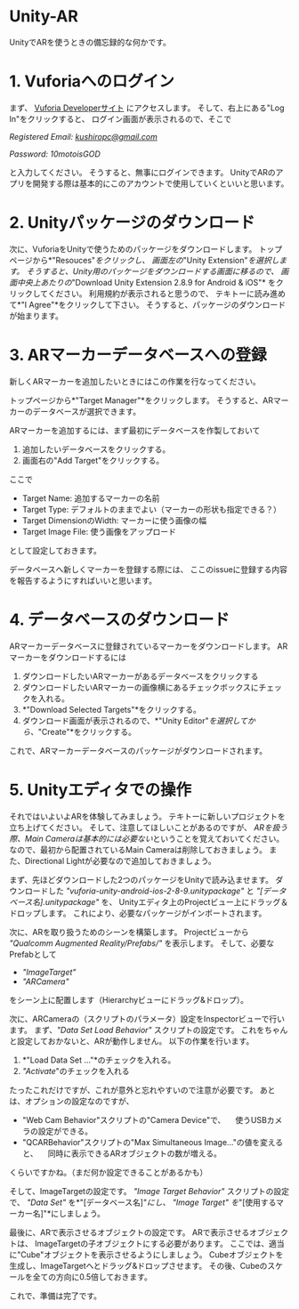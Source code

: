 Unity-AR
========

UnityでARを使うときの備忘録的な何かです。

# 1. Vuforiaへのログイン
まず、
[Vuforia Developerサイト](https://developer.vuforia.com "vuforia")
にアクセスします。
そして、右上にある"Log In"をクリックすると、
ログイン画面が表示されるので、そこで

*Registered Email: kushiropc@gmail.com*

*Password: 10motoisGOD*

と入力してください。
そうすると、無事にログインできます。
UnityでARのアプリを開発する際は基本的にこのアカウントで使用していくといいと思います。
 
# 2. Unityパッケージのダウンロード
次に、VuforiaをUnityで使うためのパッケージをダウンロードします。
トップページから*"Resouces"*をクリックし、
画面左の*"Unity Extension"*を選択します。
そうすると、Unity用のパッケージをダウンロードする画面に移るので、
画面中央上あたりの*"Download Unity Extension 2.8.9 for Android & iOS"*
をクリックしてください。
利用規約が表示されると思うので、
テキトーに読み進めて*"I Agree"*をクリックして下さい。
そうすると、パッケージのダウンロードが始まります。
 
# 3. ARマーカーデータベースへの登録
新しくARマーカーを追加したいときにはこの作業を行なってください。

トップページから*"Target Manager"*をクリックします。
そうすると、ARマーカーのデータベースが選択できます。

ARマーカーを追加するには、まず最初にデータベースを作製しておいて

1. 追加したいデータベースをクリックする。
2. 画面右の"Add Target"をクリックする。

ここで

* Target Name: 追加するマーカーの名前
* Target Type: デフォルトのままでよい（マーカーの形状も指定できる？）
* Target DimensionのWidth: マーカーに使う画像の幅
* Target Image File: 使う画像をアップロード

として設定しておきます。
 
データベースへ新しくマーカーを登録する際には、
ここのissueに登録する内容を報告するようにすればいいと思います。
 
# 4. データベースのダウンロード
ARマーカーデータベースに登録されているマーカーをダウンロードします。
ARマーカーをダウンロードするには

1. ダウンロードしたいARマーカーがあるデータベースをクリックする
2. ダウンロードしたいARマーカーの画像横にあるチェックボックスにチェックを入れる。
3. *"Download Selected Targets"*をクリックする。
4. ダウンロード画面が表示されるので、*"Unity Editor"*を選択してから、*"Create"*をクリックする。

これで、ARマーカーデータベースのパッケージがダウンロードされます。
 
# 5. Unityエディタでの操作
それではいよいよARを体験してみましょう。
テキトーに新しいプロジェクトを立ち上げてください。
そして、注意してほしいことがあるのですが、
*ARを扱う際、Main Cameraは基本的には必要ない*ということを覚えておいてください。
なので、最初から配置されているMain Cameraは削除しておきましょう。
また、Directional Lightが必要なので追加しておきましょう。
 
まず、先ほどダウンロードした2つのパッケージをUnityで読み込ませます。
ダウンロードした
*"vuforia-unity-android-ios-2-8-9.unitypackage"* と
*"[データベース名].unitypackage"* を、
Unityエディタ上のProjectビュー上にドラッグ＆ドロップします。
これにより、必要なパッケージがインポートされます。
 
次に、ARを取り扱うためのシーンを構築します。
Projectビューから
*"Qualcomm Augmented Reality/Prefabs/"*
を表示します。
そして、必要なPrefabとして

* *"ImageTarget"*
* *"ARCamera"*

をシーン上に配置します（Hierarchyビューにドラッグ&ドロップ）。
 
次に、ARCameraの（スクリプトのパラメータ）設定をInspectorビューで行います。
まず、*"Data Set Load Behavior"* スクリプトの設定です。
これをちゃんと設定しておかないと、ARが動作しません。
以下の作業を行います。

1. *"Load Data Set ..."*のチェックを入れる。
2. *"Activate*"のチェックを入れる

たったこれだけですが、これが意外と忘れやすいので注意が必要です。
あとは、オプションの設定なのですが、

* "Web Cam Behavior"スクリプトの"Camera Device"で、
　使うUSBカメラの設定ができる。
* "QCARBehavior"スクリプトの"Max Simultaneous Image..."の値を変えると、
　同時に表示できるARオブジェクトの数が増える。

くらいですかね。（まだ何か設定できることがあるかも）
 
そして、ImageTargetの設定です。
*"Image Target Behavior"* スクリプトの設定で、
*"Data Set"* を*"[データベース名]"*にし、
*"Image Target"* を*"[使用するマーカー名]"*にしましょう。
 
最後に、ARで表示させるオブジェクトの設定です。
ARで表示させるオブジェクトは、
ImageTargetの子オブジェクトにする必要があります。
ここでは、適当に"Cube"オブジェクトを表示させるようにしましょう。
Cubeオブジェクトを生成し、ImageTargetへとドラッグ&ドロップさせます。
その後、Cubeのスケールを全ての方向に0.5倍しておきます。
 
これで、準備は完了です。
